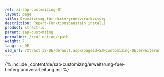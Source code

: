 ```yaml
---
ref: xi-sap-customizing-07
layout: page
title: Erweiterung für Hintergrundverarbeitung
description: Report-Funktionsbaustein installi
product: xtract-is
parent: sap-customzing
permalink: /:collection/:path
weight: 7
lang: de_DE
old_url: /Xtract-IS-DE/default.aspx?pageid=SAPCustomizing-DE:erweiterung-fuer-hintergrundverarbeitung
---
```


{% include _content/de/sap-customizing/erweiterung-fuer-hintergrundverarbeitung.md  %}